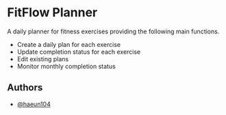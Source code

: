 # FitFlow Planner

A daily planner for fitness exercises providing the following main functions.

- Create a daily plan for each exercise
- Update completion status for each exercise
- Edit existing plans
- Monitor monthly completion status

## Authors

- [@haeun104](https://github.com/haeun104)
